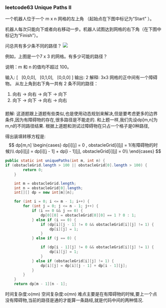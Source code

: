 ### leetcode63 Unique Paths II

一个机器人位于一个 m x n 网格的左上角 （起始点在下图中标记为“Start” ）。

机器人每次只能向下或者向右移动一步。机器人试图达到网格的右下角（在下图中标记为“Finish”）。

问总共有多少条不同的路径？
![](http://wxwwt-oss.oss-cn-hangzhou.aliyuncs.com/article_picture/%E4%B8%8D%E5%90%8C%E8%B7%AF%E5%BE%84/robot_maze.png)


例如，上图是一个7 x 3 的网格。有多少可能的路径？

说明：m 和 n 的值均不超过 100。

输入:
[
  [0,0,0],
  [0,1,0],
  [0,0,0]
]
输出: 2
解释:
3x3 网格的正中间有一个障碍物。
从左上角到右下角一共有 2 条不同的路径：
1. 向右 -> 向右 -> 向下 -> 向下
2. 向下 -> 向下 -> 向右 -> 向右


###
题解:
这道题跟上道题有些类似,也是使用动态规划来解决,但是要考虑更多的边界条件,因为有障碍物的存在,很多路径是不能走的.
和上题一样,我们先设dp[m,n]为m,n的不同路径结果.
根据上道题和测试过障碍物在只占一个格子是0种路径,


得出装填转移方程是:
$$
dp[m,n]
\begin{cases}
dp[i][j] = 0 , obstacleGrid[i][j] = 1(有障碍物的时候)\\
dp[i][j] = dp[i][j - 1] + dp[i - 1][j], obstacleGrid[i][j] = 0\\
\end{cases}
$$

```java
public static int uniquePaths(int m, int n) {
if (obstacleGrid.length > 100 || obstacleGrid[0].length > 100) {
        return 0;
    }

    int m = obstacleGrid.length;
    int n = obstacleGrid[0].length;
    int[][] dp = new int[m][n];

    for (int i = 0; i <= m - 1; i++) {
        for (int j = 0; j <= n - 1; j++) {
            if (i == 0 && j == 0) {
                dp[0][0] = obstacleGrid[0][0] == 1 ? 0 : 1;
            } else if (i == 0) {
                if (dp[i][j - 1] != 0 && obstacleGrid[i][j] != 1) {
                    dp[i][j] = 1;
                }
            } else if (j == 0) {

                if (dp[i - 1][j] != 0 && obstacleGrid[i][j] != 1) {
                    dp[i][j] = 1;
                }
            } else if (obstacleGrid[i][j] != 1) {
                dp[i][j] = dp[i][j - 1] + dp[i - 1][j];
            }
        }
    }
    return dp[m - 1][n - 1];
```
时间复杂度:o(mn)
空间复杂度:o(mn)
难点主要是在有障碍物的时候,要上一个点没有障碍物,当前的路径是通的才能算一条路经,就是代码中间的两种情况.

